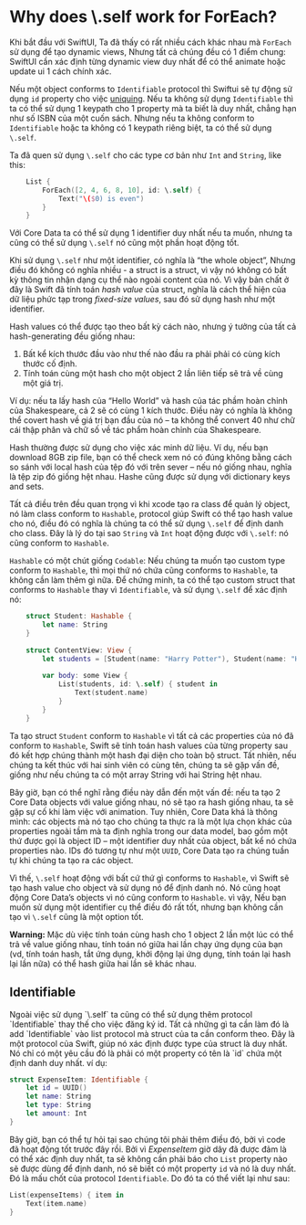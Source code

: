 <h1>Why does \.self work for ForEach?</h1>

Khi bắt đầu với SwiftUI, Ta đã thấy có rất nhiều cách khác nhau mà `ForEach` sử dụng để tạo dynamic views, Nhưng tất cả chúng đều có 1 điểm chung: SwiftUI cần xác định từng dynamic view duy nhất để có thể animate hoặc update ui 1 cách chính xác.

Nếu một object conforms to `Identifiable` protocol thì Swiftui sẽ tự động sử dụng `id` property cho việc [uniquing](https://ue.termwiki.com/UE/uniquing). Nếu ta không sử dụng `Identifiable` thì ta có thể sử dụng 1 keypath cho 1 property mà ta biết là duy nhất, chẳng hạn như số ISBN của một cuốn sách. Nhưng nếu ta không conform to `Identifiable` hoặc ta không có 1 keypath riêng biệt, ta có thể sử dụng `\.self`.

Ta đã quen sử dụng `\.self` cho các type cơ bản như `Int` and `String`, like this:

```Swift
    List {
        ForEach([2, 4, 6, 8, 10], id: \.self) {
            Text("\($0) is even")
        }
    }
```

Với Core Data ta có thể sử dụng 1 identifier duy nhất nếu ta muốn, nhưng ta cũng có thể sử dụng `\.self` nó cũng một phần hoạt động tốt.

Khi sử dụng `\.self` như một identifier, có nghĩa là “the whole object”, Nhưng điều đó không có nghĩa nhiều - a struct is a struct, vì vậy nó không có bất kỳ thông tin nhận dạng cụ thể nào ngoài content của nó. Vì vậy bản chất ở đây là Swift đã tính toán  *hash value* của struct, nghĩa là cách thể hiện của dữ liệu phức tạp trong *fixed-size values*, sau đó sử dụng hash như một identifier.

Hash values có thể được tạo theo bất kỳ cách nào, nhưng ý tưởng của tất cả hash-generating đều giống nhau:

1. Bất kể kích thước đầu vào như thế nào đầu ra phải phải có cùng kích thước cố định.
2. Tính toán cùng một hash cho một object 2 lần liên tiếp sẽ trả về cùng một giá trị.

Ví dụ: nếu ta lấy hash của “Hello World” và hash của tác phầm hoàn chỉnh của Shakespeare, cả 2 sẽ có cùng 1 kích thước. Điều này có nghĩa là không thể covert hash về giá trị bạn đầu của nó – ta không thể convert 40 như chữ cái thập phân và chữ số về tác phẩm hoàn chỉnh của Shakespeare.

Hash thường được sử dụng cho việc xác minh dữ liệu. Ví dụ, nếu bạn download 8GB zip file, bạn có thể check xem nó có đúng không bằng cách so sánh với local hash của tệp đó với trên sever – nếu nó giống nhau, nghĩa là tệp zip đó giống hệt nhau. Hashe cũng được sử dụng với dictionary keys and sets.

Tất cả điều trên đều quan trọng vì khi xcode tạo ra class để quản lý object, nó làm class conform to `Hashable`, protocol giúp Swift có thể tạo hash value cho nó, điều đó có nghĩa là chúng ta có thể sử dụng `\.self` để định danh cho class. Đây là lý do tại sao `String` và `Int` hoạt động được với `\.self`: nó cũng conform to `Hashable`.

`Hashable` có một chút giống `Codable`: Nếu chúng ta muốn tạo custom type conform to `Hashable`, thì mọi thứ nó chứa cũng conforms to `Hashable`, ta không cần làm thêm gì nữa. Để chứng minh, ta có thể tạo custom struct that conforms to `Hashable` thay vì `Identifiable`, và sử dụng `\.self` để xác định nó:

```Swift
    struct Student: Hashable {
        let name: String
    }
    
    struct ContentView: View {
        let students = [Student(name: "Harry Potter"), Student(name: "Hermione Granger")]
    
        var body: some View {
            List(students, id: \.self) { student in
                Text(student.name)
            }
        }
    }
```

Ta tạo struct `Student` conform to `Hashable` vì tất cả các properties của nó đã conform to `Hashable`, Swift sẽ tính toán hash values của từng property sau đó kết hợp chúng thành một hash đại diện cho toàn bộ struct. Tất nhiên, nếu chúng ta kết thúc với hai sinh viên có cùng tên, chúng ta sẽ gặp vấn đề, giống như nếu chúng ta có một array String với hai String hệt nhau.

Bây giờ, bạn có thể nghĩ rằng điều này dẫn đến một vấn đề: nếu ta tạo 2 Core Data objects với value giống nhau, nó sẽ tạo ra hash giống nhau, ta sẽ gặp sự cố khi làm việc với animation. Tuy nhiên, Core Data khá là thông mình: các objects mà nó tạo cho chúng ta thực ra là một lựa chọn khác của properties ngoài tầm mà ta định nghĩa trong our data model, bao gồm một thứ được gọi là object ID – một identifier duy nhất của object, bất kể nó chứa properties nào. IDs đó tương tự như một `UUID`, Core Data tạo ra chúng tuần tự khi chúng ta tạo ra các object.

Vì thế, `\.self` hoạt động với bất cứ thứ gì conforms to `Hashable`, vì Swift sẽ tạo hash value cho object và sử dụng nó để định danh nó. Nó cũng hoạt động Core Data’s objects vì nó cũng conform to `Hashable`. vì vậy, Nếu bạn muốn sử dụng một identifier cụ thể điều đó rất tốt, nhưng bạn không cần tạo vì `\.self` cũng là một option tốt.

**Warning:** Mặc dù việc tính toán cùng hash cho 1 object 2 lần một lúc có thể trả về value giống nhau, tính toán nó giữa hai lần chạy ứng dụng của bạn (vd, tính toán hash, tắt ứng dụng, khởi động lại ứng dụng, tính toán lại hash lại lần nữa) có thể hash giữa hai lần sẽ khác nhau.

<h2>Identifiable</h2>
Ngoài việc sử dụng `\.self` ta cũng có thể sử dụng thêm protocol `Identifiable` thay thế cho việc đăng ký id. Tất cả những gì ta cần làm đó là add `Identifiable` vào list protocol mà struct của ta cần conform theo. Đây là một protocol của Swift, giúp nó xác định được type của struct là duy nhất. Nó chỉ có một yêu cầu đó là phải có một property có tên là `id` chứa một định danh duy nhất. ví dụ:

```Swift
struct ExpenseItem: Identifiable {
    let id = UUID()
    let name: String
    let type: String
    let amount: Int
}
```
Bây giờ, bạn có thể tự hỏi tại sao chúng tôi phải thêm điều đó, bởi vì code đã hoạt động tốt trước đây rồi. Bởi vì *ExpenseItem* giờ dây đã được đảm là có thể xác định duy nhất, ta sẽ không cần phải báo cho `List` property nào sẽ được dùng để định danh, nó sẽ biết có một property `id` và nó là duy nhất. Đó là mấu chốt của protocol `Identifiable`.
Do đó ta có thể viết lại như sau:

```Swift
List(expenseItems) { item in
    Text(item.name)
}
```